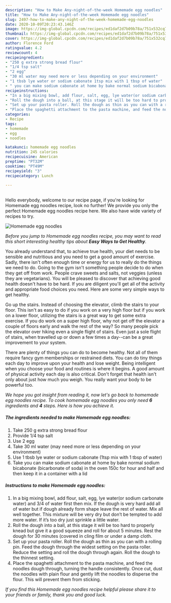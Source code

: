 ```yaml
---
description: "How to Make Any-night-of-the-week Homemade egg noodles"
title: "How to Make Any-night-of-the-week Homemade egg noodles"
slug: 2497-how-to-make-any-night-of-the-week-homemade-egg-noodles
date: 2020-10-09T20:23:43.146Z
image: https://img-global.cpcdn.com/recipes/ed1daf2d7b09b78a/751x532cq70/homemade-egg-noodles-recipe-main-photo.jpg
thumbnail: https://img-global.cpcdn.com/recipes/ed1daf2d7b09b78a/751x532cq70/homemade-egg-noodles-recipe-main-photo.jpg
cover: https://img-global.cpcdn.com/recipes/ed1daf2d7b09b78a/751x532cq70/homemade-egg-noodles-recipe-main-photo.jpg
author: Florence Ford
ratingvalue: 4.2
reviewcount: 4
recipeingredient:
- "250 g extra strong bread flour"
- "1/4 tsp salt"
- "2 egg"
- "30 ml water may need more or less depending on your environment"
- "1 tbsb lye water or sodium cabonate 1tsp mix with 1 tbsp of water"
- " you can make sodium cabonate at home by bake normal sodium bicabonate bicarbonate of soda in the oven 150c for hour and half and then keep it in a container with a lid"
recipeinstructions:
- "In a big mixing bowl, add flour, salt, egg, lye water(or sodium carbonate water) and 3/4 of water first then mix. If the dough is very hard add all of water but if dough already form shape leave the rest of water. Mix all well together. This mixture will be very dry but don’t be tempted to add more water. If it’s too dry just sprinkle a little water."
- "Roll the dough into a ball, at this stage it will be too hard to properly knead but give it a good squeeze and roll for about 5 minutes. Rest the dough for 30 minutes (covered in cling film or under a damp cloth."
- "Set up your pasta roller. Roll the dough as thin as you can with a rolling pin. Feed the dough through the widest setting on the pasta roller. Reduce the setting and roll the dough through again. Roll the dough to the thinnest setting."
- "Place the spaghetti attachment to the pasta machine, and feed the noodles dough through, turning the handle consistently. Once cut, dust the noodles with plain flour and gently lift the noodles to disperse the flour. This will prevent them from sticking."
categories:
- Recipe
tags:
- homemade
- egg
- noodles

katakunci: homemade egg noodles 
nutrition: 245 calories
recipecuisine: American
preptime: "PT32M"
cooktime: "PT49M"
recipeyield: "3"
recipecategory: Lunch

---
```

<br>
Hello everybody, welcome to our recipe page, if you're looking for Homemade egg noodles recipe, look no further! We provide you only the perfect Homemade egg noodles recipe here. We also have wide variety of recipes to try.
<br>


![Homemade egg noodles](https://img-global.cpcdn.com/recipes/ed1daf2d7b09b78a/751x532cq70/homemade-egg-noodles-recipe-main-photo.jpg)

<i>Before you jump to Homemade egg noodles recipe, you may want to read this short interesting healthy tips about <strong>Easy Ways to Get Healthy</strong>.</i>

You already understand that, to achieve true health, your diet needs to be sensible and nutritious and you need to get a good amount of exercise. Sadly, there isn't often enough time or energy for us to really do the things we need to do. Going to the gym isn't something people decide to do when they get off from work. People crave sweets and salts, not veggies (unless they are vegetarians). You will be pleased to discover that achieving good health doesn't have to be hard. If you are diligent you'll get all of the activity and appropriate food choices you need. Here are some very simple ways to get healthy.

Go up the stairs. Instead of choosing the elevator, climb the stairs to your floor. This isn't as easy to do if you work on a very high floor but if you work on a lower floor, utilizing the stairs is a great way to get some extra exercise. If you do work on a super high floor, why not get off the elevator a couple of floors early and walk the rest of the way? So many people pick the elevator over hiking even a single flight of stairs. Even just a sole flight of stairs, when travelled up or down a few times a day--can be a great improvement to your system. 

There are plenty of things you can do to become healthy. Not all of them require fancy gym memberships or restrained diets. You can do tiny things each day to improve upon your health and lose weight. Being intelligent when you choose your food and routines is where it begins. A good amount of physical activity each day is also critical. Don't forget that health isn't only about just how much you weigh. You really want your body to be powerful too. 


<i>We hope you got insight from reading it, now let's go back to homemade egg noodles recipe. To cook homemade egg noodles you only need <strong>6</strong> ingredients and <strong>4</strong> steps. Here is how you achieve it.
</i>

##### The ingredients needed to make Homemade egg noodles:

1. Take 250 g extra strong bread flour
1. Provide 1/4 tsp salt
1. Use 2 egg
1. Take 30 ml water (may need more or less depending on your environment)
1. Use 1 tbsb lye water or sodium cabonate (1tsp mix with 1 tbsp of water)
1. Take  you can make sodium cabonate at home by bake normal sodium bicabonate (bicarbonate of soda) in the oven 150c for hour and half and then keep it in a container with a lid


##### Instructions to make Homemade egg noodles:

1. In a big mixing bowl, add flour, salt, egg, lye water(or sodium carbonate water) and 3/4 of water first then mix. If the dough is very hard add all of water but if dough already form shape leave the rest of water. Mix all well together. This mixture will be very dry but don’t be tempted to add more water. If it’s too dry just sprinkle a little water.
1. Roll the dough into a ball, at this stage it will be too hard to properly knead but give it a good squeeze and roll for about 5 minutes. Rest the dough for 30 minutes (covered in cling film or under a damp cloth.
1. Set up your pasta roller. Roll the dough as thin as you can with a rolling pin. Feed the dough through the widest setting on the pasta roller. Reduce the setting and roll the dough through again. Roll the dough to the thinnest setting.
1. Place the spaghetti attachment to the pasta machine, and feed the noodles dough through, turning the handle consistently. Once cut, dust the noodles with plain flour and gently lift the noodles to disperse the flour. This will prevent them from sticking.


<i>If you find this Homemade egg noodles recipe helpful please share it to your friends or family, thank you and good luck.</i>
